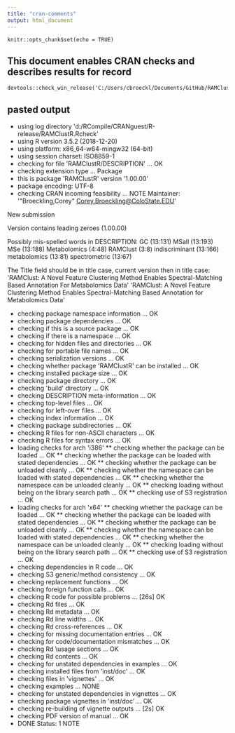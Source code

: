 ```yaml
---
title: "cran-comments"
output: html_document
---
```


```{r setup, include=FALSE}
knitr::opts_chunk$set(echo = TRUE)
```

## This document enables CRAN checks and describes results for record
```{cran check}
devtools::check_win_release('C:/Users/cbroeckl/Documents/GitHub/RAMClustR')

```

## pasted output
* using log directory 'd:/RCompile/CRANguest/R-release/RAMClustR.Rcheck'
* using R version 3.5.2 (2018-12-20)
* using platform: x86_64-w64-mingw32 (64-bit)
* using session charset: ISO8859-1
* checking for file 'RAMClustR/DESCRIPTION' ... OK
* checking extension type ... Package
* this is package 'RAMClustR' version '1.00.00'
* package encoding: UTF-8
* checking CRAN incoming feasibility ... NOTE
Maintainer: '"Broeckling,Corey" <Corey.Broeckling@ColoState.EDU>'

New submission

Version contains leading zeroes (1.00.00)

Possibly mis-spelled words in DESCRIPTION:
  GC (13:131)
  MSall (13:193)
  MSe (13:188)
  Metabolomics (4:48)
  RAMClust (3:8)
  indiscriminant (13:166)
  metabolomics (13:81)
  spectrometric (13:67)

The Title field should be in title case, current version then in title case:
'RAMClust: A Novel Feature Clustering Method Enables Spectral-Matching Based Annotation For Metabolomics Data'
'RAMClust: A Novel Feature Clustering Method Enables Spectral-Matching Based Annotation for Metabolomics Data'
* checking package namespace information ... OK
* checking package dependencies ... OK
* checking if this is a source package ... OK
* checking if there is a namespace ... OK
* checking for hidden files and directories ... OK
* checking for portable file names ... OK
* checking serialization versions ... OK
* checking whether package 'RAMClustR' can be installed ... OK
* checking installed package size ... OK
* checking package directory ... OK
* checking 'build' directory ... OK
* checking DESCRIPTION meta-information ... OK
* checking top-level files ... OK
* checking for left-over files ... OK
* checking index information ... OK
* checking package subdirectories ... OK
* checking R files for non-ASCII characters ... OK
* checking R files for syntax errors ... OK
* loading checks for arch 'i386'
** checking whether the package can be loaded ... OK
** checking whether the package can be loaded with stated dependencies ... OK
** checking whether the package can be unloaded cleanly ... OK
** checking whether the namespace can be loaded with stated dependencies ... OK
** checking whether the namespace can be unloaded cleanly ... OK
** checking loading without being on the library search path ... OK
** checking use of S3 registration ... OK
* loading checks for arch 'x64'
** checking whether the package can be loaded ... OK
** checking whether the package can be loaded with stated dependencies ... OK
** checking whether the package can be unloaded cleanly ... OK
** checking whether the namespace can be loaded with stated dependencies ... OK
** checking whether the namespace can be unloaded cleanly ... OK
** checking loading without being on the library search path ... OK
** checking use of S3 registration ... OK
* checking dependencies in R code ... OK
* checking S3 generic/method consistency ... OK
* checking replacement functions ... OK
* checking foreign function calls ... OK
* checking R code for possible problems ... [26s] OK
* checking Rd files ... OK
* checking Rd metadata ... OK
* checking Rd line widths ... OK
* checking Rd cross-references ... OK
* checking for missing documentation entries ... OK
* checking for code/documentation mismatches ... OK
* checking Rd \usage sections ... OK
* checking Rd contents ... OK
* checking for unstated dependencies in examples ... OK
* checking installed files from 'inst/doc' ... OK
* checking files in 'vignettes' ... OK
* checking examples ... NONE
* checking for unstated dependencies in vignettes ... OK
* checking package vignettes in 'inst/doc' ... OK
* checking re-building of vignette outputs ... [2s] OK
* checking PDF version of manual ... OK
* DONE
Status: 1 NOTE
